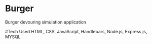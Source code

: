 # Burger
Burger devouring simulation application

#Tech Used
HTML, CSS, JavaScript, Handlebars, Node.js, Express.js, MYSQL